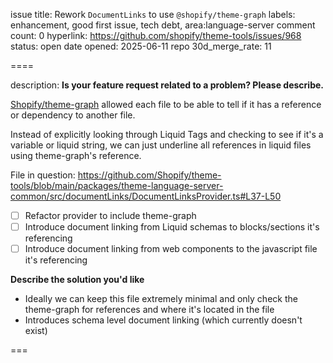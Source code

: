 issue title: Rework `DocumentLinks` to use `@shopify/theme-graph`
labels: enhancement, good first issue, tech debt, area:language-server
comment count: 0
hyperlink: https://github.com/shopify/theme-tools/issues/968
status: open
date opened: 2025-06-11
repo 30d_merge_rate: 11

====

description:
**Is your feature request related to a problem? Please describe.**

[Shopify/theme-graph](https://github.com/Shopify/theme-tools/pull/956) allowed each file to be able to tell if it has a reference or dependency to another file.

Instead of explicitly looking through Liquid Tags and checking to see if it's a variable or liquid string, we can just underline all references in liquid files using theme-graph's reference.

File in question: https://github.com/Shopify/theme-tools/blob/main/packages/theme-language-server-common/src/documentLinks/DocumentLinksProvider.ts#L37-L50

- [ ] Refactor provider to include theme-graph
- [ ] Introduce document linking from Liquid schemas to blocks/sections it's referencing
- [ ] Introduce document linking from web components to the javascript file it's referencing

**Describe the solution you'd like**
- Ideally we can keep this file extremely minimal and only check the theme-graph for references and where it's located in the file
- Introduces schema level document linking (which currently doesn't exist)


===
